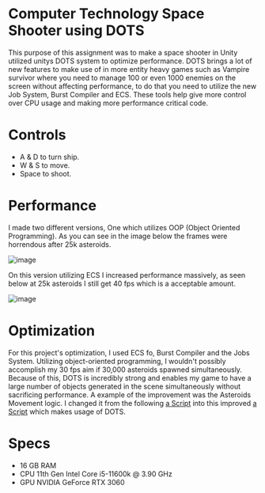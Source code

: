 # Computer Technology Space Shooter using DOTS
This purpose of this assignment was to make a space shooter in Unity utilized unitys DOTS system to optimize performance. DOTS brings a lot of new features to make use of in more entity heavy games such as Vampire survivor where you need to manage 100 or even 1000 enemies on the screen without affecting performance, to do that you need to utilize the new Job System, Burst Compiler and ECS. These tools help give more control over CPU usage and making more performance critical code.


# Controls
- A & D to turn ship.
- W & S to move.
- Space to shoot.

# Performance

I made two different versions, One which utilizes OOP (Object Oriented Programming). As you can see in the image below the frames were horrendous after 25k asteroids.

![image](https://github.com/Alexware0211/ComputerTechnologySpaceShooter/assets/113015594/fdecb5f3-56ba-435f-956d-4c02efe4f16e)

On this version utilizing ECS I increased performance massively, as seen below at 25k asteroids I still get 40 fps which is a acceptable amount.

![image](https://github.com/Alexware0211/ComputerTechnologySpaceShooter/assets/113015594/c1aecec0-2ab8-4ce8-bca4-1e85705e9673)

# Optimization

For this project's optimization, I used ECS fo, Burst Compiler and the Jobs System. Utilizing object-oriented programming, I wouldn't possibly accomplish my 30 fps aim if 30,000 asteroids spawned simultaneously. Because of this, DOTS is incredibly strong and enables my game to have a large number of objects generated in the scene simultaneously without sacrificing performance. A example of the improvement was the Asteroids Movement logic. I changed it from the following [a Script](https://github.com/Alexware0211/NoDOTSSpaceShooterr/blob/main/Assets/Scripts/Asteroid.cs) into this improved [a Script](https://github.com/Alexware0211/ComputerTechnologySpaceShooter/blob/main/Assets/Scripts/AsteroidMove.cs) which makes usage of DOTS. 



# Specs

- 16 GB RAM
- CPU 11th Gen Intel Core i5-11600k @ 3.90 GHz
- GPU NVIDIA GeForce RTX 3060
